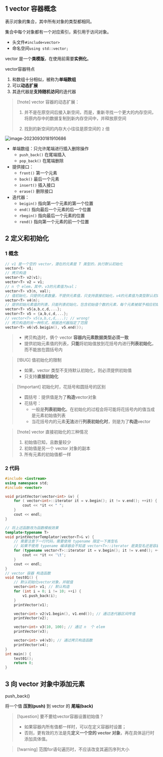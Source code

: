 ## 1 vector 容器概念

表示对象的集合，其中所有对象的类型都相同。

集合中每个对象都有一个对应索引，索引用于访问对象。

+ 头文件`#include<vector>`
+ 命名空间`using std::vector;`

vector 是一个**类模版**，在使用前需要**实例化**。

vector容器特点

1. 和数组十分相似，被称为**单端数组**
2. 可以**动态扩展**
3. 其迭代器是**支持随机访问**的迭代器

> [!note] vector 容器的动态扩展：
>
> 1. 并不是在原空间后接入新空间，而是，重新寻找一个更大的内存空间，将原内存中的数据复制到新内存空间中，并释放原空间
>
> 2. 找到的新空间的内存大小往往是原空间的 `2` 倍

![image-20230930181910686](image-20230930181910686.png)

+ 单端数组：只允许尾端进行插入删除操作
	+ `push_back()` 在尾端插入
	+ `pop_back()` 在尾端删除
+ 提供接口：
	+ `front()` 第一个元素
	+ `back()` 最后一个元素
	+ `insert()` 插入接口
	+ `erase()` 删除接口
+ 迭代器：
	+ `beigin()` 指向第一个元素的第一个位置
	+ `end()` 指向最后一个元素的后一个位置
	+ `rbegin()` 指向最后一个元素的位置
	+ `rend()` 指向第一个元素的前一个位置

## 2 定义和初始化

### 1 概念

```C++
// v1 是一个空的 vector，潜在的元素是 T 类型的，执行默认初始化
vector<T> v1;
// 拷贝构造
vector<T> v2(v1);
vector<T> v2 = v1;
// n 个 elem，其中，v3的元素值为val；
vector<T> v3(n, val);
// 值初始化，只提供元素数量，不提供元素值，只支持直接初始化，v4的元素值为类型默认初始值
vector<T> v4(n);
// 提供初始元素值的列表，只能列表初始化，包含初始值个数的元素，每个元素被赋予相应初始值
vector<T> v5{a,b,c,d,...};
vector<T> v5 = {a,b,c,d,...};
// vector<T> v5(a,b,c,d,...); // wrong!
// 拷贝构造的另一种形式，根据迭代器指定了范围
vector<T> v6(v5.beigin(), v5.end());
```

>  + 拷贝构造时，俩个 vector **容器内元素数据类型必须一致**
>  + 提供初始元素值的列表，**只能**将初始值放到花括号内进行**列表初始化**，而不能放在圆括号内

>[!BUG] 值初始化的限制
>+ 如果，vector 类型不支持默认初始化，则必须提供初始值
>+ 只支持**直接初始化**

>[!important] 初始化时，花括号和圆括号的区别
>+ 圆括号：提供值是为了**构造**vector对象
>+ 花括号：
>	+ 一般是**列表初始化**。在初始化的过程会将可能将花括号内的值当成是元素初始值列表
>	+ 当花括号内的元素**无法**进行**列表初始化时**，则是为了**构造**vector

>[!note] vector 直接初始化的三种情况
>1. 初始值已知，且数量较少
>2. 初始值是另一个 vector 对象的副本
>3. 所有元素的初始值都一样

### 2 代码

```c++
#include <iostream>
using namespace std;
#include <vector>

void printVector(vector<int> &v) {
	for ( vector<int>::iterator it = v.begin(); it != v.end(); ++it) {
		cout << *it << " ";
	}
	cout << endl;
}

// 将上述函数改为函数模板效果
template<typename T>
void printVectorTemplator(vector<T>& v) {
	// 需要注意下一行代码，需要使用 typename 限定一下类型名
	// 如果不使用 typename 编译器会不知道 vector<T>::iterator 是类型名还是容器中的成员，会编译报错
	for (typename vector<T>::iterator it = v.begin(); it != v.end(); ++it) {
		cout << *it << '\t';
	}
	cout << endl;
}
// vector 容器 构造函数
void test01() {
	// 默认初始化vector对象，并赋值
	vector<int> v1; // 默认构造
	for (int i = 0; i != 10; ++i) {
		v1.push_back(i);
	}
	printVector(v1);

	vector<int> v2(v1.begin(), v1.end()); // 通过迭代器区间传值
	printVector(v2);

	vector<int> v3(10, 100); // 通过 n  个 elem
	printVector(v3);

	vector<int> v4(v3); // 通过拷贝构造函数
	printVector(v4);
}
int main() {
	test01();
	return 0;
}
```

## 3 向 vector 对象中添加元素

push_back()

将一个值 **压到(push)** 到 vector 的 **尾端(back)**

> [!question] 要不要给vector容器设置初始值？
> + 如果容器内所有值都一样时，可以在定义容器时设置；
> + 否则，更有效的方法是先**定义一个空的 vector 对象**，再在具体运行时添加具体值。

>[!warning] 范围for语句遍历时，不应该改变其遍历序列大小
